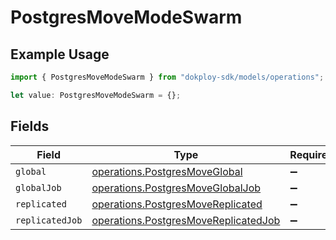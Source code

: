 # PostgresMoveModeSwarm

## Example Usage

```typescript
import { PostgresMoveModeSwarm } from "dokploy-sdk/models/operations";

let value: PostgresMoveModeSwarm = {};
```

## Fields

| Field                                                                                        | Type                                                                                         | Required                                                                                     | Description                                                                                  |
| -------------------------------------------------------------------------------------------- | -------------------------------------------------------------------------------------------- | -------------------------------------------------------------------------------------------- | -------------------------------------------------------------------------------------------- |
| `global`                                                                                     | [operations.PostgresMoveGlobal](../../models/operations/postgresmoveglobal.md)               | :heavy_minus_sign:                                                                           | N/A                                                                                          |
| `globalJob`                                                                                  | [operations.PostgresMoveGlobalJob](../../models/operations/postgresmoveglobaljob.md)         | :heavy_minus_sign:                                                                           | N/A                                                                                          |
| `replicated`                                                                                 | [operations.PostgresMoveReplicated](../../models/operations/postgresmovereplicated.md)       | :heavy_minus_sign:                                                                           | N/A                                                                                          |
| `replicatedJob`                                                                              | [operations.PostgresMoveReplicatedJob](../../models/operations/postgresmovereplicatedjob.md) | :heavy_minus_sign:                                                                           | N/A                                                                                          |